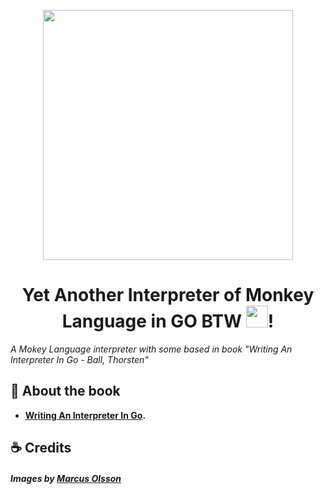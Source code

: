 <p align="center">
    <img src="https://github.com/marcusolsson/gophers/blob/master/gopherdata-gopher.png" width="400" />
</p>
<h1 align="center">
  Yet Another Interpreter of Monkey Language in GO BTW <img src="https://interpreterbook.com/img/monkey_logo-d5171d15.png" width="35" />!
</h1>

_A Mokey Language interpreter with some based in book "Writing An Interpreter In Go - Ball, Thorsten"_

## 🚀 About the book
- **[Writing An Interpreter In Go](https://interpreterbook.com).**

## :coffee: Credits
##### Images by [Marcus Olsson](https://github.com/marcusolsson)
